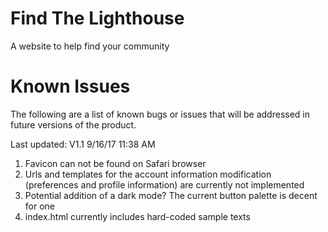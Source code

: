 # Find The Lighthouse
A website to help find your community


<h1>Known Issues</h1>
The following are a list of known bugs or issues that will be
addressed in future versions of the product.

Last updated: V1.1 9/16/17 11:38 AM

1. Favicon can not be found on Safari browser
2. Urls and templates for the account information modification (preferences and
    profile information) are currently not implemented
3. Potential addition of a dark mode? The current button palette is decent for one
4. index.html currently includes hard-coded sample texts
